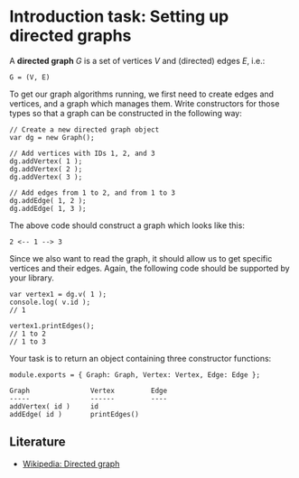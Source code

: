 # Introduction task: Setting up directed graphs

A **directed graph** *G* is a set of vertices *V* and (directed) edges *E*, i.e.:

    G = (V, E)
    
To get our graph algorithms running, we first need to create edges and vertices, and a graph which manages them.
Write constructors for those types so that a graph can be constructed in the following way:

    // Create a new directed graph object
    var dg = new Graph();
    
    // Add vertices with IDs 1, 2, and 3
    dg.addVertex( 1 );
    dg.addVertex( 2 );
    dg.addVertex( 3 );
    
    // Add edges from 1 to 2, and from 1 to 3
    dg.addEdge( 1, 2 );
    dg.addEdge( 1, 3 );
    
The above code should construct a graph which looks like this:

    2 <-- 1 --> 3
    
Since we also want to read the graph, it should allow us to get specific vertices and their edges. Again, the following
code should be supported by your library.


    var vertex1 = dg.v( 1 );
    console.log( v.id ); 
    // 1
    
    vertex1.printEdges();
    // 1 to 2
    // 1 to 3
    
Your task is to return an object containing three constructor functions:

    module.exports = { Graph: Graph, Vertex: Vertex, Edge: Edge };

    Graph               Vertex         Edge
    -----               ------         ----
    addVertex( id )     id
    addEdge( id )       printEdges()

## Literature

* [Wikipedia: Directed graph](https://en.wikipedia.org/wiki/Directed_graph)